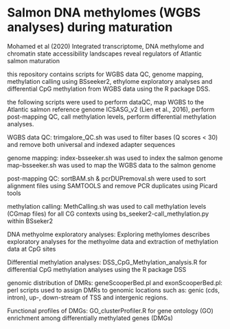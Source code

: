 # Salmon DNA methylomes (WGBS analyses) during maturation 
Mohamed et al (2020) Integrated transcriptome, DNA methylome and chromatin state accessibility landscapes reveal regulators of Atlantic salmon maturation

this repository contains scripts for WGBS data QC, genome mapping, methylation calling using BSseeker2, ethylome exploratory analyses and differential CpG methylation from WGBS data using the R package DSS. 

the following scripts were used to perform dataQC, map WGBS to the Atlantic salmon reference genome ICSASG_v2 (Lien et al., 2016), perform post-mapping QC, call methylation levels, perform differential methylation analyses. 

WGBS data QC:
trimgalore_QC.sh was used to filter bases (Q scores < 30) and remove both universal and indexed adapter sequences

genome mapping:
index-bsseeker.sh was used to index the salmon genome 
map-bsseeker.sh was used to map the WGBS data to the salmon genome 

post-mapping QC: 
sortBAM.sh & pcrDUPremoval.sh were used to sort alignment files using SAMTOOLS and remove PCR duplicates using Picard tools 

methylation calling:
MethCalling.sh was used to call methylation levels (CGmap files) for all CG contexts using bs_seeker2-call_methylation.py within BSseker2 

DNA methyolme exploratory analyses:
Exploring methylomes describes exploratory analyses for the methyolme data and extraction of methylation data at CpG sites 

Differential methylation analyses:
DSS_CpG_Methylation_analysis.R for differential CpG methylation analyses using the R package DSS 

genomic distribution of DMRs:
geneScooperBed.pl and exonScooperBed.pl: perl scripts used to assign DMRs to genomic locations such as: genic (cds, intron), up-, down-stream of TSS and intergenic regions.  

Functional profiles of DMGs: 
GO_clusterProfiler.R for gene ontology (GO) enrichment among differentially methylated genes (DMGs)
